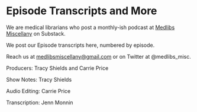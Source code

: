 # Episode Transcripts and More

We are medical librarians who post a monthly-ish podcast at [Medlibs Miscellany](https://medlibsmiscellany.substack.com/) on Substack.

We post our Episode transcripts here, numbered by episode.

Reach us at medlibsmiscellany@gmail.com or on Twitter at @medlibs_misc.

Producers: Tracy Shields and Carrie Price

Show Notes: Tracy Shields

Audio Editing: Carrie Price

Transcription: Jenn Monnin

